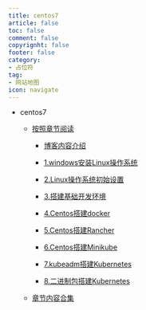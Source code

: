```yaml
---
title: centos7
article: false
toc: false
comment: false
copyrignht: false
footer: false
category:
- 占位符 
tag:
- 网站地图
icon: navigate 
---
```


- centos7


    - <a href="shardings">按照章节阅读</a>

        - <a href="shardings/centos7-chapter-0.博客内容介绍.html">博客内容介绍</a>

        - <a href="shardings/centos7-chapter-1.windows安装Linux操作系统.html">1.windows安装Linux操作系统</a>

        - <a href="shardings/centos7-chapter-2.Linux操作系统初始设置.html">2.Linux操作系统初始设置</a>

        - <a href="shardings/centos7-chapter-3.搭建基础开发环境.html">3.搭建基础开发环境</a>

        - <a href="shardings/centos7-chapter-4.Centos搭建docker.html">4.Centos搭建docker</a>

        - <a href="shardings/centos7-chapter-5.Centos搭建Rancher.html">5.Centos搭建Rancher</a>

        - <a href="shardings/centos7-chapter-6.Centos搭建Minikube.html">6.Centos搭建Minikube</a>

        - <a href="shardings/centos7-chapter-7.kubeadm搭建Kubernetes.html">7.kubeadm搭建Kubernetes</a>

        - <a href="shardings/centos7-chapter-8.二进制包搭建Kubernetes.html">8.二进制包搭建Kubernetes</a>

    - <a href="centos7.html#intro">章节内容合集</a>
